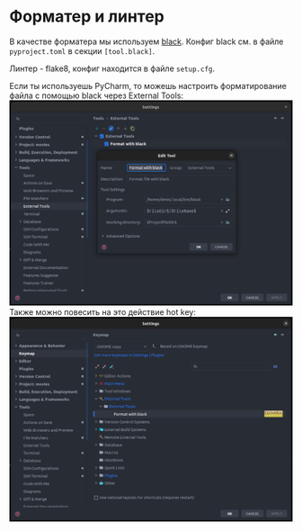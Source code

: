 # Форматер и линтер
В качестве форматера мы используем [black](https://github.com/psf/black).
Конфиг black см. в файле `pyproject.toml` в секции `[tool.black]`.

Линтер - flake8, конфиг находится в файле `setup.cfg`.

Если ты используешь PyCharm, то можешь настроить форматирование файла с помощью black
через External Tools:
![add-external-tool.png](../assets/img/PyCharm/add-external-tool.png)
Также можно повесить на это действие hot key:
![add-hot-key.png](../assets/img/PyCharm/add-hot-key.png)
